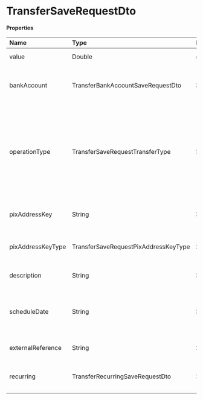 # TransferSaveRequestDto

**Properties**

| Name              | Type                                 | Required | Description                                                                                                                        |
| :---------------- | :----------------------------------- | :------- | :--------------------------------------------------------------------------------------------------------------------------------- |
| value             | Double                               | ✅       | Amount to be transferred                                                                                                           |
| bankAccount       | TransferBankAccountSaveRequestDto    | ❌       | Enter your account details if it is a transfer to a bank account                                                                   |
| operationType     | TransferSaveRequestTransferType      | ❌       | Transfer modality. If not informed and the receiving institution is a Pix participant, the transfer is via Pix. Otherwise via TED. |
| pixAddressKey     | String                               | ❌       | Enter the Pix key if it is a transfer to a Pix key                                                                                 |
| pixAddressKeyType | TransferSaveRequestPixAddressKeyType | ❌       | Enter the type of key if it is a transfer to a Pix key                                                                             |
| description       | String                               | ❌       | Transfers via Pix allow description                                                                                                |
| scheduleDate      | String                               | ❌       | For scheduled transfers, if not informed, payment is instantaneous                                                                 |
| externalReference | String                               | ❌       | Transfer identifier in your system                                                                                                 |
| recurring         | TransferRecurringSaveRequestDto      | ❌       | Recurrence information. Only for Pix transfers                                                                                     |

<!-- This file was generated by liblab | https://liblab.com/ -->
